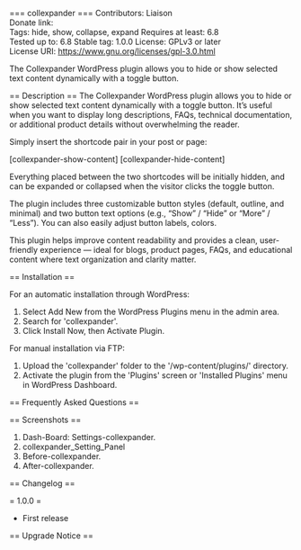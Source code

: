 === collexpander ===
Contributors: Liaison  
Donate link:   
Tags: hide, show, collapse, expand
Requires at least: 6.8  
Tested up to: 6.8 
Stable tag: 1.0.0
License: GPLv3 or later  
License URI: https://www.gnu.org/licenses/gpl-3.0.html  

The Collexpander WordPress plugin allows you to hide or show selected text content dynamically with a toggle button.



== Description ==
The Collexpander WordPress plugin allows you to hide or show selected text content dynamically with a toggle button.
It’s useful when you want to display long descriptions, FAQs, technical documentation, or additional product details without overwhelming the reader.

Simply insert the shortcode pair in your post or page:

[collexpander-show-content]
    <!-- Your collapsible content here -->
[collexpander-hide-content]

Everything placed between the two shortcodes will be initially hidden, and can be expanded or collapsed when the visitor clicks the toggle button.

The plugin includes three customizable button styles (default, outline, and minimal) and two button text options (e.g., “Show” / “Hide” or “More” / “Less”).
You can also easily adjust button labels, colors.

This plugin helps improve content readability and provides a clean, user-friendly experience — ideal for blogs, product pages, FAQs, and educational content where text organization and clarity matter.

== Installation ==  

For an automatic installation through WordPress:
1. Select Add New from the WordPress Plugins menu in the admin area.
2. Search for 'collexpander'.
3. Click Install Now, then Activate Plugin.

For manual installation via FTP:
1. Upload the 'collexpander' folder to the '/wp-content/plugins/' directory.
2. Activate the plugin from the 'Plugins' screen or 'Installed Plugins' menu in WordPress Dashboard.


== Frequently Asked Questions ==  



== Screenshots ==  

1. Dash-Board: Settings-collexpander.
2. collexpander_Setting_Panel
3. Before-collexpander.
4. After-collexpander.

== Changelog ==

= 1.0.0 =
* First release


== Upgrade Notice ==

